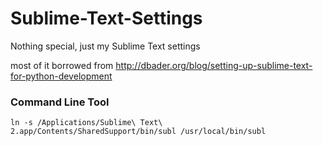 Sublime-Text-Settings
=====================

Nothing special, just my Sublime Text settings

most of it borrowed from http://dbader.org/blog/setting-up-sublime-text-for-python-development

### Command Line Tool

`ln -s /Applications/Sublime\ Text\ 2.app/Contents/SharedSupport/bin/subl /usr/local/bin/subl`
